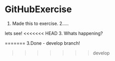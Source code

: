# GitHubExercise
1. Made this to exercise.
2.....

lets see!
<<<<<<< HEAD
3. Whats happening?

=======
3.Done - develop branch!
>>>>>>> develop
